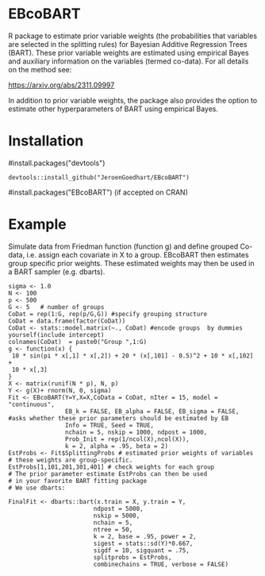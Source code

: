 # EBcoBART
 
 R package to estimate prior variable weights (the probabilities that variables
 are selected in the splitting rules) for  Bayesian Additive Regression 
 Trees (BART). These prior variable weights are estimated using empirical Bayes 
 and  auxiliary information on the variables (termed co-data). 
 For all details on the method see:

 https://arxiv.org/abs/2311.09997
 
 In addition to prior variable weights, the package also provides the option to 
 estimate other hyperparameters of BART using empirical Bayes.

 # Installation
#install.packages("devtools")
```
devtools::install_github("JeroenGoedhart/EBcoBART")
```
#install.packages("EBcoBART") (if accepted on CRAN)

 # Example

Simulate data from Friedman function (function g) and define grouped Co-data, i.e.
assign each covariate in X to a group.
EBcoBART then estimates group specific prior weights. These estimated
weights may then be used in a BART sampler (e.g. dbarts).

``` 
sigma <- 1.0
N <- 100
p <- 500
G <- 5   # number of groups
CoDat = rep(1:G, rep(p/G,G)) #specify grouping structure
CoDat = data.frame(factor(CoDat))
CoDat <- stats::model.matrix(~., CoDat) #encode groups  by dummies yourself(include intercept)
colnames(CoDat)  = paste0("Group ",1:G)
g <- function(x) {
 10 * sin(pi * x[,1] * x[,2]) + 20 * (x[,101] - 0.5)^2 + 10 * x[,102] +
 10 * x[,3]
}
X <- matrix(runif(N * p), N, p)
Y <- g(X)+ rnorm(N, 0, sigma)
Fit <- EBcoBART(Y=Y,X=X,CoData = CoDat, nIter = 15, model = "continuous",
                EB_k = FALSE, EB_alpha = FALSE, EB_sigma = FALSE, #asks whether these prior parameters should be estimated by EB
                Info = TRUE, Seed = TRUE,
                nchain = 5, nskip = 1000, ndpost = 1000,
                Prob_Init = rep(1/ncol(X),ncol(X)),
                k = 2, alpha = .95, beta = 2)
EstProbs <- Fit$SplittingProbs # estimated prior weights of variables
# these weights are group-specific.
EstProbs[1,101,201,301,401] # check weights for each group
# The prior parameter estimate EstProbs can then be used
# in your favorite BART fitting package
# We use dbarts:

FinalFit <- dbarts::bart(x.train = X, y.train = Y,
                        ndpost = 5000,
                        nskip = 5000,
                        nchain = 5,
                        ntree = 50,
                        k = 2, base = .95, power = 2,
                        sigest = stats::sd(Y)*0.667,
                        sigdf = 10, sigquant = .75,
                        splitprobs = EstProbs,
                        combinechains = TRUE, verbose = FALSE)
```
